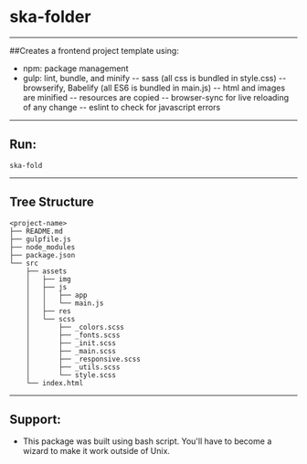 # ska-folder

---
##Creates a frontend project template using:
- npm: package management
- gulp: lint, bundle, and minify
-- sass (all css is bundled in style.css)
-- browserify, Babelify (all ES6 is bundled in main.js)
-- html and images are minified
-- resources are copied
-- browser-sync for live reloading of any change
-- eslint to check for javascript errors

---
## Run:
```shell
ska-fold
```

---
## Tree Structure
```shell
<project-name>
├── README.md
├── gulpfile.js
├── node_modules
├── package.json
└── src
    ├── assets
    │   ├── img
    │   ├── js
    │   │   ├── app
    │   │   └── main.js
    │   ├── res
    │   └── scss
    │       ├── _colors.scss
    │       ├── _fonts.scss
    │       ├── _init.scss
    │       ├── _main.scss
    │       ├── _responsive.scss
    │       ├── _utils.scss
    │       └── style.scss
    └── index.html
```

---
## Support:
* This package was built using bash script. You'll have to become a wizard to make it work outside of Unix.

